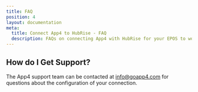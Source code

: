 ```yaml
---
title: FAQ
position: 4
layout: documentation
meta:
  title: Connect App4 to HubRise - FAQ
  description: FAQs on connecting App4 with HubRise for your EPOS to work with other apps as a cohesive whole. Connect apps and synchronise your data.
---
```


## How do I Get Support?

The App4 support team can be contacted at [info@goapp4.com](mailto:info@goapp4.com) for questions about the configuration of your connection.
